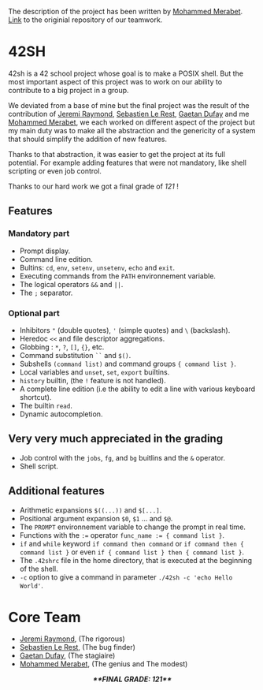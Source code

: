 The description of the project has been written by [Mohammed Merabet](https://github.com/mmerabet42).  
[Link](https://github.com/mmerabet42/42sh) to the originial repository of our teamwork.

# 42SH

42sh is a 42 school project whose goal is to make a POSIX shell. But the most important aspect of this project was to work on our ability to contribute to a big project in a group.

We deviated from a base of mine but the final project was the result of the contribution of [Jeremi Raymond](https://github.com/jraymond96), [Sebastien Le Rest](https://github.com/SLeRest), [Gaetan Dufay](https://github.com/gdufay) and me [Mohammed Merabet](https://github.com/mmerabet42), we each worked on different aspect of the project but my main duty was to make all the abstraction and the genericity of a system that should simplify the addition of new features.

Thanks to that abstraction, it was easier to get the project at its full potential. For example adding features that were not mandatory, like shell scripting or even job control.

Thanks to our hard work we got a final grade of *121* !

## Features

### Mandatory part

* Prompt display.
* Command line edition.
* Bultins: `cd`, `env`, `setenv`, `unsetenv`, `echo` and `exit`.
* Executing commands from the `PATH` environnement variable.
* The logical operators `&&` and `||`.
* The `;` separator.

### Optional part

* Inhibitors `"` (double quotes), `'` (simple quotes) and `\` (backslash).
* Heredoc `<<` and file descriptor aggregations.
* Globbing : `*`, `?`, `[]`, `{}`, etc.
* Command substitution ``` `` ``` and `$()`.
* Subshells `(command list)` and command groups `{ command list }`.
* Local variables and `unset`, `set`, `export` builtins.
* `history` builtin, (the `!` feature is not handled).
* A complete line edition (i.e the ability to edit a line with various keyboard shortcut).
* The builtin `read`.
* Dynamic autocompletion.

## Very very much appreciated in the grading

* Job control with the `jobs`, `fg`,  and `bg` buitlins and the `&` operator.
* Shell script.

## Additional features

* Arithmetic expansions `$((...))` and `$[...]`.
* Positional argument expansion `$0`, `$1` ... and `$@`.
* The `PROMPT` environnement variable to change the prompt in real time.
* Functions with the `:=` operator `func_name := { command list }`.
* `if` and `while` keyword `if command then command` or `if command then { command list }` or even `if { command list } then { command list }`.
* The `.42shrc` file in the home directory, that is executed at the beginning of the shell.
* `-c` option to give a command in parameter `./42sh -c 'echo Hello World'`.

# Core Team

* [Jeremi Raymond](https://github.com/jraymond96), (The rigorous)
* [Sebastien Le Rest](https://github.com/SLeRest), (The bug finder)
* [Gaetan Dufay](https://github.com/gdufay), (The stagiaire)
* [Mohammed Merabet](https://github.com/mmerabet42), (The genius and The modest)




<p align="center">
  <b><i>**FINAL GRADE: 121**</i></b>
</p>

